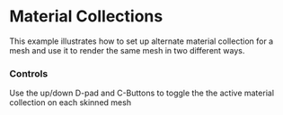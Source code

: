# Material Collections
This example illustrates how to set up alternate material collection for a mesh and use it to render the same mesh in two different ways.

### Controls
Use the up/down D-pad and C-Buttons to toggle the the active material collection on each skinned mesh